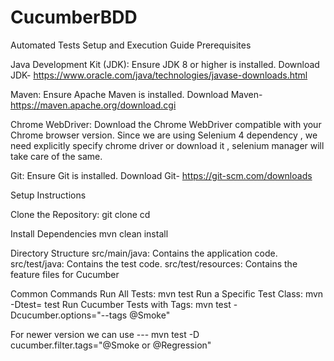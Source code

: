 # CucumberBDD
Automated Tests Setup and Execution Guide Prerequisites

Java Development Kit (JDK): Ensure JDK 8 or higher is installed. Download JDK- https://www.oracle.com/java/technologies/javase-downloads.html

Maven: Ensure Apache Maven is installed. Download Maven- https://maven.apache.org/download.cgi

Chrome WebDriver: Download the Chrome WebDriver compatible with your Chrome browser version. Since we are using Selenium 4 dependency , we need explicitly specify chrome driver or download it , selenium manager will take care of the same.

Git: Ensure Git is installed. Download Git- https://git-scm.com/downloads

Setup Instructions

Clone the Repository: git clone cd

Install Dependencies mvn clean install

Directory Structure src/main/java: Contains the application code. src/test/java: Contains the test code. src/test/resources: Contains the feature files for Cucumber

Common Commands Run All Tests: mvn test Run a Specific Test Class: mvn -Dtest= test Run Cucumber Tests with Tags: mvn test -Dcucumber.options="--tags @Smoke"

For newer version we can use --- mvn test -D cucumber.filter.tags="@Smoke or @Regression"
